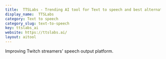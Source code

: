 ```yaml
---
title:  TTSLabs - Trending AI tool for Text to speech and best alternatives
display_name:  TTSLabs
category: Text to speech
category_slug: text-to-speech
key: ttslabs_ai
website: https://ttslabs.ai/
layout: aitool
---
```


Improving Twitch streamers' speech output platform.
